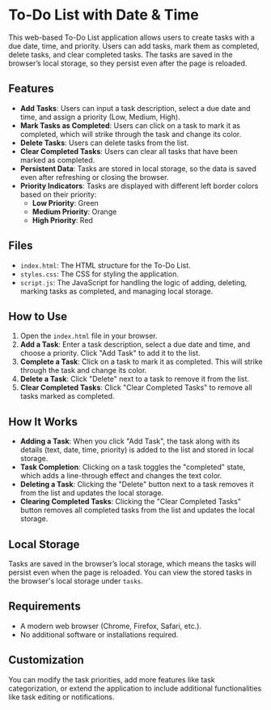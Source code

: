 # To-Do List with Date & Time
This web-based To-Do List application allows users to create tasks with a due date, time, and priority. Users can add tasks, mark them as completed, delete tasks, and clear completed tasks. The tasks are saved in the browser’s local storage, so they persist even after the page is reloaded.

## Features
- **Add Tasks**: Users can input a task description, select a due date and time, and assign a priority (Low, Medium, High).
- **Mark Tasks as Completed**: Users can click on a task to mark it as completed, which will strike through the task and change its color.
- **Delete Tasks**: Users can delete tasks from the list.
- **Clear Completed Tasks**: Users can clear all tasks that have been marked as completed.
- **Persistent Data**: Tasks are stored in local storage, so the data is saved even after refreshing or closing the browser.
- **Priority Indicators**: Tasks are displayed with different left border colors based on their priority:
  - **Low Priority**: Green
  - **Medium Priority**: Orange
  - **High Priority**: Red

## Files
- `index.html`: The HTML structure for the To-Do List.
- `styles.css`: The CSS for styling the application.
- `script.js`: The JavaScript for handling the logic of adding, deleting, marking tasks as completed, and managing local storage.

## How to Use
1. Open the `index.html` file in your browser.
2. **Add a Task**: Enter a task description, select a due date and time, and choose a priority. Click "Add Task" to add it to the list.
3. **Complete a Task**: Click on a task to mark it as completed. This will strike through the task and change its color.
4. **Delete a Task**: Click "Delete" next to a task to remove it from the list.
5. **Clear Completed Tasks**: Click "Clear Completed Tasks" to remove all tasks marked as completed.

## How It Works
- **Adding a Task**: When you click "Add Task", the task along with its details (text, date, time, priority) is added to the list and stored in local storage.
- **Task Completion**: Clicking on a task toggles the "completed" state, which adds a line-through effect and changes the text color.
- **Deleting a Task**: Clicking the "Delete" button next to a task removes it from the list and updates the local storage.
- **Clearing Completed Tasks**: Clicking the "Clear Completed Tasks" button removes all completed tasks from the list and updates the local storage.

## Local Storage
Tasks are saved in the browser’s local storage, which means the tasks will persist even when the page is reloaded. You can view the stored tasks in the browser's local storage under `tasks`.

## Requirements
- A modern web browser (Chrome, Firefox, Safari, etc.).
- No additional software or installations required.

## Customization
You can modify the task priorities, add more features like task categorization, or extend the application to include additional functionalities like task editing or notifications.
